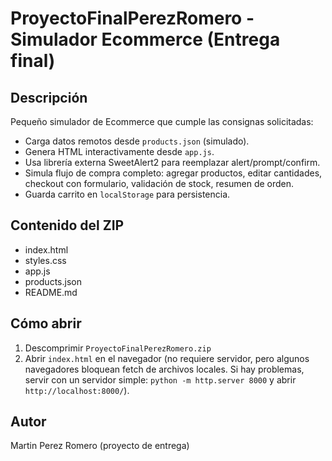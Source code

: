 # ProyectoFinalPerezRomero - Simulador Ecommerce (Entrega final)

## Descripción
Pequeño simulador de Ecommerce que cumple las consignas solicitadas:
- Carga datos remotos desde `products.json` (simulado).
- Genera HTML interactivamente desde `app.js`.
- Usa librería externa SweetAlert2 para reemplazar alert/prompt/confirm.
- Simula flujo de compra completo: agregar productos, editar cantidades, checkout con formulario, validación de stock, resumen de orden.
- Guarda carrito en `localStorage` para persistencia.

## Contenido del ZIP
- index.html
- styles.css
- app.js
- products.json
- README.md

## Cómo abrir
1. Descomprimir `ProyectoFinalPerezRomero.zip`
2. Abrir `index.html` en el navegador (no requiere servidor, pero algunos navegadores bloquean fetch de archivos locales. Si hay problemas, servir con un servidor simple: `python -m http.server 8000` y abrir `http://localhost:8000/`).

## Autor
Martin Perez Romero (proyecto de entrega)
